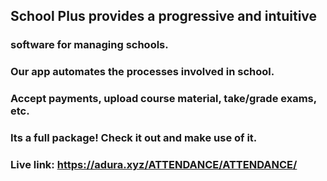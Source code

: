 ## School Plus provides a progressive and intuitive
### software for managing schools.
### Our app automates the processes involved in school.
### Accept payments, upload course material, take/grade exams, etc.
### Its a full package! Check it out and make use of it.

### Live link: https://adura.xyz/ATTENDANCE/ATTENDANCE/

